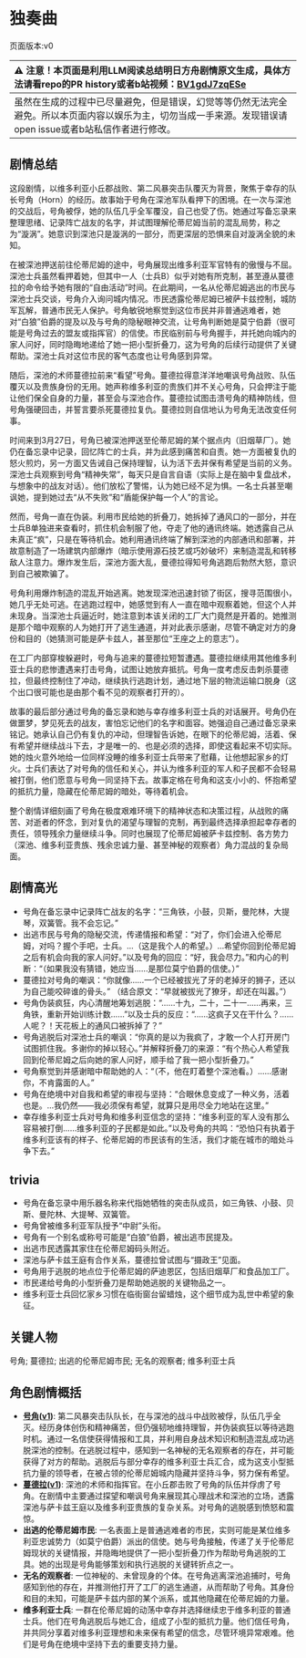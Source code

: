 # 独奏曲
页面版本:v0
 

| :warning: 注意！本页面是利用LLM阅读总结明日方舟剧情原文生成，具体方法请看repo的PR history或者b站视频：[BV1gdJ7zqESe](https://www.bilibili.com/video/BV1gdJ7zqESe/)         |
|:----------------------------|
| 虽然在生成的过程中已尽量避免，但是错误，幻觉等等仍然无法完全避免。所以本页面内容以娱乐为主，切勿当成一手来源。发现错误请open issue或者b站私信作者进行修改。|



## 剧情总结
这段剧情，以维多利亚小丘郡战败、第二风暴突击队覆灭为背景，聚焦于幸存的队长号角（Horn）的经历。故事始于号角在深池军队看押下的困境。在一次与深池的交战后，号角被俘，她的队伍几乎全军覆没，自己也受了伤。她通过写备忘录来整理思绪、记录阵亡战友的名字，并试图理解伦蒂尼姆当前的混乱局势，称之为“漩涡”。她意识到深池只是漩涡的一部分，而更深层的恐惧来自对漩涡全貌的未知。

在被深池押送前往伦蒂尼姆的途中，号角展现出维多利亚军官特有的傲慢与不屈。深池士兵虽然看押着她，但其中一人（士兵B）似乎对她有所克制，甚至遵从蔓德拉的命令给予她有限的“自由活动”时间。在此期间，一名从伦蒂尼姆逃出的市民与深池士兵交谈，号角介入询问城内情况。市民透露伦蒂尼姆已被萨卡兹控制，城防军瓦解，普通市民无人保护。号角敏锐地察觉到这位市民并非普通逃难者，她对“白狼”伯爵的提及以及与号角的隐秘眼神交流，让号角判断她是莫宁伯爵（很可能是号角过去的盟友或指挥官）的信使。市民临别前与号角握手，并托她向城内的家人问好，同时隐晦地递给了她一把小型折叠刀，这为号角的后续行动提供了关键帮助。深池士兵对这位市民的客气态度也让号角感到异常。

随后，深池的术师蔓德拉前来“看望”号角。蔓德拉得意洋洋地嘲讽号角战败、队伍覆灭以及贵族身份的无用。她声称维多利亚的贵族们并不关心号角，只会押注于能让他们保全自身的力量，甚至会与深池合作。蔓德拉试图击溃号角的精神防线，但号角强硬回击，并誓言要杀死蔓德拉复仇。蔓德拉则自信地认为号角无法改变任何事。

时间来到3月27日，号角已被深池押送至伦蒂尼姆的某个据点内（旧烟草厂）。她仍在备忘录中记录，回忆阵亡的士兵，并为此感到痛苦和自责。她一方面被复仇的怒火煎灼，另一方面又告诫自己保持理智，认为活下去并保有希望是当前的义务。深池士兵观察到号角“精神失常”，每天只是自言自语（实际上是在脑中复盘战术，与想象中的战友对话）。他们放松了警惕，认为她已经不足为惧。一名士兵甚至嘲讽她，提到她过去“从不失败”和“盾能保护每一个人”的言论。

然而，号角一直在伪装。利用市民给她的折叠刀，她拆掉了通风口的一部分，并在士兵B单独进来查看时，抓住机会制服了他，夺走了他的通讯终端。她透露自己从未真正“疯”，只是在等待机会。她利用通讯终端了解到深池的内部通讯和部署，并故意制造了一场建筑内部爆炸（暗示使用源石技艺或巧妙破坏）来制造混乱和转移敌人注意力。爆炸发生后，深池方面大乱，曼德拉得知号角逃跑后勃然大怒，意识到自己被欺骗了。

号角利用爆炸制造的混乱开始逃离。她发现深池迅速封锁了街区，搜寻范围很小，她几乎无处可逃。在逃跑过程中，她感觉到有人一直在暗中观察着她，但这个人并未现身。当深池士兵逼近时，她注意到本该关闭的工厂大门竟然是开着的。她推测是那个暗中观察的人为她打开了逃生通道，并对此表示感谢，尽管不确定对方的身份和目的（她猜测可能是萨卡兹人，甚至那位“王座之上的意志”）。

在工厂内部穿梭躲避时，号角与追来的蔓德拉短暂遭遇。蔓德拉继续用其他维多利亚士兵的悲惨遭遇来打击号角，试图让她放弃抵抗。号角一度考虑反击刺杀蔓德拉，但最终控制住了冲动，继续执行逃跑计划，通过地下层的物流运输口脱身（这个出口很可能也是由那个看不见的观察者打开的）。

故事的最后部分通过号角的备忘录和她与幸存维多利亚士兵的对话展开。号角仍在做噩梦，梦见死去的战友，害怕忘记他们的名字和面容。她强迫自己通过备忘录来铭记。她承认自己仍有复仇的冲动，但理智告诉她，在眼下的伦蒂尼姆，活着、保有希望并继续战斗下去，才是唯一的、也是必须的选择，即使这看起来不切实际。她的烛火意外地给一位同样没睡的维多利亚士兵带来了慰藉，让他想起家乡的灯火。士兵们表达了对号角的信任和关心，并认为维多利亚的军人和子民都不会轻易被打倒，他们愿意与号角一同坚持下去。故事定格在号角和这支小小的、怀抱希望的抵抗力量，隐藏在伦蒂尼姆的暗处，等待着机会。

整个剧情详细刻画了号角在极度艰难环境下的精神状态和决策过程，从战败的痛苦、对逝者的怀念，到对复仇的渴望与理智的克制，再到最终选择承担起幸存者的责任，领导残余力量继续斗争。同时也展现了伦蒂尼姆被萨卡兹控制、各方势力（深池、维多利亚贵族、残余忠诚力量、甚至神秘的观察者）角力混战的复杂局面。
## 剧情高光
*   号角在备忘录中记录阵亡战友的名字：“三角铁，小鼓，贝斯，曼陀林，大提琴，双簧管。我不会忘记。”
*   出逃市民与号角的隐秘交流，传递情报和希望：“对了，你们会进入伦蒂尼姆，对吗？握个手吧，士兵。...（这是我个人的希望。）...希望你回到伦蒂尼姆之后有机会向我的家人问好。”以及号角的回应：“好，我会尽力。”和内心的判断：“（如果我没有猜错，她应当......是那位莫宁伯爵的信使。）”
*   蔓德拉对号角的嘲讽：“你就像......一个已经被拔光了牙的老掉牙的狮子，还以为自己能咬碎谁的骨头。” （结合原文：“早就被拔光了獠牙，却还在叫嚣。”）
*   号角伪装疯狂，内心清醒地筹划逃脱：“......十九，二十，二十一......再来，三角铁，重新开始训练计数......”以及士兵的反应：“......这疯子又在干什么？......人呢？！天花板上的通风口被拆掉了？”
*   号角逃脱后对深池士兵的嘲讽：“你真的是以为我疯了，才敢一个人打开房门试图抓住我。多谢你的掉以轻心。”并解释折叠刀的来源：“有个热心人希望我回到伦蒂尼姆之后向她的家人问好，顺手给了我一把小型折叠刀。”
*   号角察觉到并感谢暗中帮助她的人：“（不，他在盯着整个深池看。）......感谢你，不肯露面的人。”
*   号角在绝境中对自我和希望的审视与坚持：“合眼休息变成了一种义务，活着也是。...我仍然——我必须保有希望，就算只是用尽全力地站在这里。”
*   幸存维多利亚士兵对号角和维多利亚信念的坚持：“维多利亚的军人没有那么容易被打倒......维多利亚的子民都是如此。”以及号角的共鸣：“恐怕只有执着于维多利亚该有的样子、伦蒂尼姆的市民该有的生活，我们才能在城市的暗处斗争下去。”
## trivia
*   号角在备忘录中用乐器名称来代指她牺牲的突击队成员，如三角铁、小鼓、贝斯、曼陀林、大提琴、双簧管。
*   号角曾被维多利亚军队授予“中尉”头衔。
*   号角有一个别名或称号可能是“白狼”伯爵，被出逃市民提及。
*   出逃市民透露其家住在伦蒂尼姆码头附近。
*   深池与萨卡兹王庭有合作关系，蔓德拉曾试图与“摄政王”见面。
*   号角用于逃脱的地点位于伦蒂尼姆的萨迪恩区，包括旧烟草厂和食品加工厂。
*   市民递给号角的小型折叠刀是帮助她逃脱的关键物品之一。
*   维多利亚士兵回忆家乡习惯在临街窗台留蜡烛，这个细节成为乱世中希望的象征。
## 关键人物
号角; 蔓德拉; 出逃的伦蒂尼姆市民; 无名的观察者; 维多利亚士兵
## 角色剧情概括
-   **[号角](../char_v3/char_4039_horn.md)([v1](../chars/char_4039_horn.md))**: 第二风暴突击队队长，在与深池的战斗中战败被俘，队伍几乎全灭。经历身体创伤和精神痛苦，但仍强韧地维持理智，并伪装疯狂以等待逃跑时机。通过一名信使获得情报和工具，并利用自身战术知识和制造混乱成功逃脱深池的控制。在逃脱过程中，感知到一名神秘的无名观察者的存在，并可能获得了对方的帮助。逃脱后与部分幸存的维多利亚士兵汇合，成为这支小型抵抗力量的领导者，在被占领的伦蒂尼姆城内隐藏并坚持斗争，努力保有希望。
-   **[蔓德拉](../char_v3/extended_char_man_de_la.md)([v1](../chars/extended_char_man_de_la.md))**: 深池的术师和指挥官。在小丘郡击败了号角的队伍并俘虏了号角。在剧情中主要通过探望和嘲讽号角来展现其心理战术和深池的立场，透露深池与萨卡兹王庭以及维多利亚贵族的复杂关系。对号角的逃脱感到愤怒和震惊。
-   **出逃的伦蒂尼姆市民**: 一名表面上是普通逃难者的市民，实则可能是某位维多利亚忠诚势力（如莫宁伯爵）派出的信使。她与号角接触，传递了关于伦蒂尼姆现状的关键情报，并隐晦地提供了一把小型折叠刀作为帮助号角逃脱的工具。她的出现是号角能够策划和执行逃脱的关键转折点之一。
-   **无名的观察者**: 一位神秘的、未曾现身的个体。在号角逃离深池追捕时，号角感知到他的存在，并推测他打开了工厂的逃生通道，从而帮助了号角。其身份和目的未知，可能是萨卡兹内部的某个派系，或其他隐藏在伦蒂尼姆的力量。
-   **维多利亚士兵**: 一群在伦蒂尼姆的动荡中幸存并选择继续忠于维多利亚的普通士兵。他们在号角逃脱后与她汇合，组成了小型的抵抗力量。他们信任号角，并共同分享着对维多利亚理想和未来保有希望的信念，尽管环境异常艰难。他们是号角在绝境中坚持下去的重要支持力量。